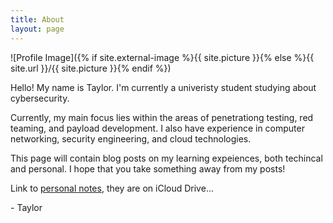 ```yaml
---
title: About
layout: page
---
```

![Profile Image]({% if site.external-image %}{{ site.picture }}{% else %}{{ site.url }}/{{ site.picture }}{% endif %})

<p>Hello! My name is Taylor. I'm currently a univeristy student studying about cybersecurity.</p>

<p>Currently, my main focus lies within the areas of penetrationg testing, red teaming, and payload 
development. I also have experience in computer networking, security engineering, and cloud technologies.</p>

<p>This page will contain blog posts on my learning expeiences, both techincal and personal. I hope that 
you take something away from my posts!</p>

<p>Link to <a href="https://da.gd/Q3WL">personal notes</a>, they are on iCloud Drive...</p>

<p>- Taylor</p>